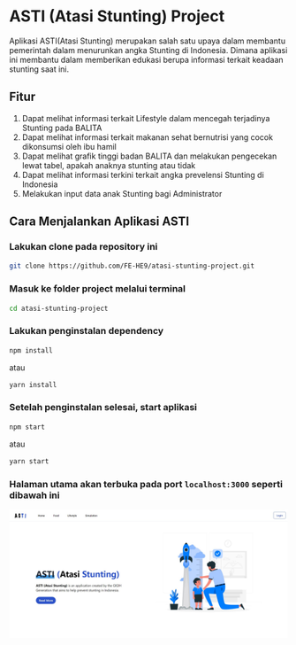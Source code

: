 # ASTI (Atasi Stunting) Project

Aplikasi ASTI(Atasi Stunting) merupakan salah satu upaya dalam membantu pemerintah dalam menurunkan angka Stunting di Indonesia. Dimana aplikasi ini membantu dalam memberikan edukasi berupa informasi terkait keadaan stunting saat ini. 

## Fitur

1. Dapat melihat informasi terkait Lifestyle dalam mencegah terjadinya Stunting pada BALITA
2. Dapat melihat informasi terkait makanan sehat bernutrisi yang cocok dikonsumsi oleh ibu hamil
3. Dapat melihat grafik tinggi badan BALITA dan melakukan pengecekan lewat tabel, apakah anaknya stunting atau tidak
4. Dapat melihat informasi terkini terkait angka prevelensi Stunting di Indonesia 
5. Melakukan input data anak Stunting bagi Administrator

## Cara Menjalankan Aplikasi ASTI

### Lakukan clone pada repository ini
```bash
git clone https://github.com/FE-HE9/atasi-stunting-project.git
``` 

### Masuk ke folder project melalui terminal 
```bash
cd atasi-stunting-project
```

### Lakukan penginstalan dependency
```bash
npm install
```
atau
```bash  
yarn install
```

### Setelah penginstalan selesai, start aplikasi 
```bash
npm start
```
atau
```bash  
yarn start
```

### Halaman utama akan terbuka pada port `localhost:3000` seperti dibawah ini
<img src="./screenshot/landing-page.jpg">

